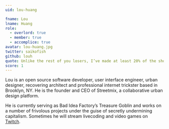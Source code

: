 ```yaml
---
uid: lou-huang

fname: Lou
lname: Huang
role:
  - overlord: true
  - member: true
  - accomplice: true
avatar: lou-huang.jpg
twitter: saikofish
github: louh
quote: Unlike the rest of you losers, I’ve made at least 20% of the shots I didn’t take
score: 1
---
```


Lou is an open source software developer, user interface engineer, urban designer, recovering architect and professional internet trickster based in Brooklyn, NY. He is the founder and CEO of Streetmix, a collaborative urban design platform.

He is currently serving as Bad Idea Factory’s Treasure Goblin and works on a number of frivolous projects under the guise of secretly undermining capitalism. Sometimes he will stream livecoding and video games on [Twitch](https://www.twitch.tv/saikofish).

